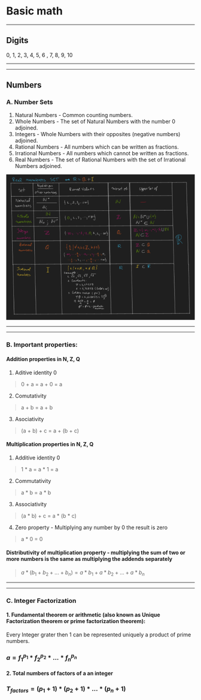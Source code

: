 # Basic math
-------------------------------------------------------------------------------
## Digits
0, 1, 2, 3, 4, 5, 6 , 7, 8, 9, 10

-------------------------------------------------------------------------------
-------------------------------------------------------------------------------
## Numbers 
### A. Number Sets
1. Natural Numbers - Common counting numbers.
2. Whole Numbers - The set of Natural Numbers with the number 0 adjoined.
3. Integers - Whole Numbers with their opposites (negative numbers) adjoined.
4. Rational Numbers - All numbers which can be written as fractions.
5. Irrational Numbers - All numbers which cannot be written as fractions.
6. Real Numbers - The set of Rational Numbers with the set of Irrational Numbers adjoined.

![Number sets](./Images/RealNumbersSet.png "App Service on Windows")

-------------------------------------------------------------------------------
-------------------------------------------------------------------------------
### B. Important properties:
#### Addition properties in N, Z, Q 
1. Aditive identity 0
> 0 + a = a + 0 = a
2. Comutativity
> a + b = a + b 
3. Asociativity
> (a + b) + c = a + (b + c)
#### Multiplication properties in N, Z, Q 
1. Additive identity 0
> 1 * a = a * 1 = a
2. Commutativity
> a * b = a * b 
3. Associativity
> (a * b) + c = a * (b * c)
4. Zero property - Multiplying any number by 0 the result is zero 
> a * 0 = 0
#### Distributivity of multiplication property - multiplying the sum of two or more numbers is the same as multiplying the addends separately
> $a * (b_{1} + b_{2} + ... + b_{n}) = a * b_{1} + a * b_{2} + ... + a * b_{n}$
-------------------------------------------------------------------------------
-------------------------------------------------------------------------------
### C. Integer Factorization

#### 1. Fundamental theorem or arithmetic (also known as Unique Factorization theorem or prime factorization theorem):
Every Integer grater then 1 can be represented uniquely a product of prime numbers.

### $a = f_{1}^{p_{1}} * f_{2}^{p_{2}} * ... * f_{n}^{p_{n}}$
#### 2. Total numbers of factors of a an integer 

### $T_{factors}= (p_{1} + 1) * (p_{2} + 1) * ... * (p_{n} + 1)$

